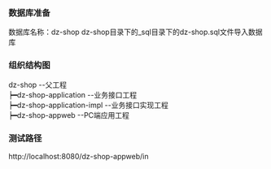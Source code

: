 ### 数据库准备
数据库名称：dz-shop
dz-shop目录下的_sql目录下的dz-shop.sql文件导入数据库




### 组织结构图
dz-shop --父工程<br>
 ┝━dz-shop-application   --业务接口工程<br>
 ┝━dz-shop-application-impl --业务接口实现工程<br>
 ┝━dz-shop-appweb --PC端应用工程<br>

### 测试路径
http://localhost:8080/dz-shop-appweb/in
